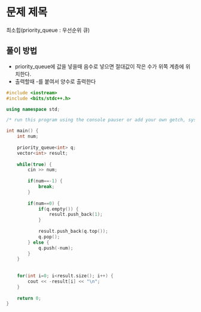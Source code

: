 # 문제 제목
최소힙(priority_queue : 우선순위 큐)
## 풀이 방법
- priority_queue에 값을 넣을때 음수로 넣으면 절대값이 작은 수가 위쪽 계층에 위치한다.
- 출력할때 -를 붙여서 양수로 출력한다

```C++
#include <iostream>
#include <bits/stdc++.h>

using namespace std; 

/* run this program using the console pauser or add your own getch, system("pause") or input loop */

int main() {
	int num;
	
	priority_queue<int> q;
	vector<int> result;
	
	while(true) {
		cin >> num;
		
		if(num==-1) {
			break;
		}
		
		if(num==0) {
			if(q.empty()) {
				result.push_back(1);
			}
			
			result.push_back(q.top());
			q.pop();
		} else {
			q.push(-num);
		}
	}
	
	
	for(int i=0; i<result.size(); i++) {
		cout << -result[i] << "\n";
	}
		
	return 0;
}
```
